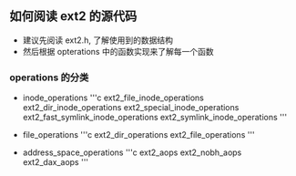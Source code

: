 ## 如何阅读 ext2 的源代码

- 建议先阅读 ext2.h, 了解使用到的数据结构
- 然后根据 opterations 中的函数实现来了解每一个函数

### operations 的分类

- inode_operations
'''c
ext2_file_inode_operations
ext2_dir_inode_operations
ext2_special_inode_operations
ext2_fast_symlink_inode_operations
ext2_symlink_inode_operations
'''

- file_operations
'''c
ext2_dir_operations
ext2_file_operations
'''

- address_space_operations
'''c
ext2_aops
ext2_nobh_aops
ext2_dax_aops
'''
